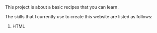 This project is about a basic recipes that you can learn.

The skills that I currently use to create this website are listed as follows:

1. HTML
